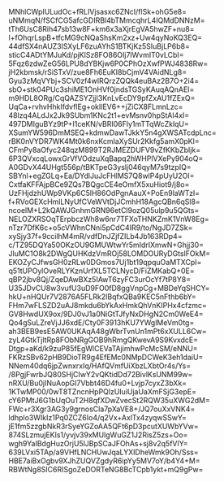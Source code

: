 MNhlCWpIULudOc+fRLIVjsasxc6ZNcI/flSk+ohG5e8=
uNMmqN/fSCfCG5afcGDIRBl4bTMmcqhrL4IQMdDNNzM=
tTh6UsC8Rih47sb13w8F+km6x3aXjrEgVA5hwZF+nu8=
l+fOhqrLspB+tfcMG9cNQaShsKm2xz+Uw4qyNoKQ3EQ=
44dfSX4nAUZ3lSXyLF6zuAYhS1BTKjKz5SIuBjLP6b8=
sticC4ADtYMJuKd/pjKlSz8FO86OIj7lWvmIT0vLCbI=
5Fqz6zdwZeG56LPU8dYBKjw6P0CPhOzXwfPWJ4838Rw=
jH2kbmsk/rSiSTxV/zue8Fh6EuKI8bCjmV4VAidNLg8=
Gyu3zMqVYbj+SCV0zf4wIRQrzZQQk4euBAz2B7O+2i4=
sbO+stk04PUc3shiME1OnHVf0jndsTGSyKAuqAQnAEI=
m9HDL8ORg/CqQAZSYZjjI3KnLvEcDY9pfZxAU1fZExQ=
UqCa+rvhvHhkIfdvflEg+okIlEV6++jZiCX8FLmnLzc=
48lzq4ALdJx2Jk9SUbm1KNc2t1+evMsnv0hpStAl4xI=
497DMIguBYz9tP+I1ceKN/vBRI06Fly1mTTqWcZklqU=
XSumYW596DmMSEQ+kdmwDawTJkkY5n4gXWSATcdpLnc=
rBK0nVYDR7WK4Mt0k6nxKcmlaXySUr2Kkfg5amX0pKI=
CFmPy8aOfyc248qzM899T2RJMEZDUFV9vZfKKbZbIjk=
6P3QVxcqLowxGrVfVOdzuXqBapq2hWHPlVXePy904oQ=
A0GDvX44UHgt556p/tBKTpeG3yslj046qyM7s9tzpIQ=
SBYnl+egZGLq+Ea/DYdlJuJcFHlMS7Q8wlP4pUyU2OI=
CxtfaKFFAjpBCe9ZQs7BQgcCE4eOmfX5xuHiot9/j8o=
UzFHjdzhUWp9VKp6C5lH86OdPgnAauX+PoEn9laWTzI=
f+RVoGEXcHmlLNyUfCVeWVtDjJCmhH18AgcQBn6qSl8=
ncoelM+L2kQAWJGnhmGRN96etCl9ozQ05ulp9u5QGts=
NELOZXRSOqTErpbczWh8w6nr7TFXoTHNKZmK1VnW8Eg=
nTzr7DfK6c+o5cVWhnCNni5pCdC4IR9/to/NgJD7ZSk=
xySjy37f+9ccilhM4mR/vdfDnJZjfZILb4Jb163RDp4=
c/TZ95DQYa50OKzOU9GMUWtwYr5mIdrIXmwN+Ghjj30=
JluMC1O8k2DWgQUHKdzVmROj58LOMDOURyDGtslFOkM=
EKOZyCJfwsGH0zRLw0DGmos7Uj1bt19qpquOaMTXCpI=
q51tUPOylOveRLYKznUrfXL5TCLNycD/FiZMKabQ+0E=
qBP2jbv8Qj/ZqeDAwBXz5IAwT6zyFC3urOcYf7tP8Y8=
U35JDvCU8w3vufU3uD9FO0fD8ggVnpCg+MBDeYqSHCY=
hkU+nHQUr7V2876A5FLRk2IBqfxQBa9KEC5nFthb6bY=
FHm7wFLSZD2uAJ8mkdu6bYkAxHmkQhVnKIPHx4cfzmc=
GV8HwdUX9ox/9DJ0vJ1a0NiGtTJfyNxDHgN2Cm0WeE4=
Qo4gSuLZreVjJJ6xdE/Cty0F3913hKU7YWglMeVm0tg=
ah3BEB9esE5AW0UKAqA48gWbrTvnUn1mPt6xXULL6Cw=
zyL4GtkTjltRp8FObNRgGOB9hRmgQKwevA9S9KvxdcE=
Dtgp+aKd/k9zuP85fEgWlCEVaTAjimhwPcMcSM/eNNU=
FKRzSBv62pHB9DioTR9g4EfEMc0NMpDCWeK3eh1daiU=
NNem40dq6jpZwnxrxIq/HAfQVmfUiXbzLXbtOr4s/Ys=
/8PgjFwrbJQ80SHjCIwY2vQKtidDd72BivlKsUNM99w=
nRXU/Bu0jINuAopGl7Vbbt46D4fu0+Lvjp7cyxZ3bXk=
1KTwMP00/0wT8TZncnHpPQlzUIuiUjaUaXmFSjG3epE=
cY6PMtJ6G1bUqOuT2H8qfXDwZvecSt2RQW35uXWG2dM=
FWc+r3Xgr3AG3y9grnosCla7pXaVE8+/JQ7ouXxVNK4=
ldhplo3WIkIz1Pq0ZCZ6Io4/q2Vx+AxlTx4zyqwSSwY=
jE1fm5zzgbNkR3rSyeYGZoAA5QFt6pD3pcutXUWbYVw=
874SLzmujEKIs1/yvjv39xMUlgWuGZ1J2RisZ5zs+Oo=
wgh9YaIBdgHuzOrjU5lJBpSCaJFOhAs+sj8v2q5fVlY=
639LVxi5TAp/a9VHfLNCHUwJqaLYXIDheWmk9Oh/Sss=
HBE7aiBxOgbv9XJhZUQVZgdyR6ipYy5MV7oY/b4Y4+M=
RBWtNg8SIC6RISgoZeDORTeNG8BcTCpb1ykt+mQ9gPw=
